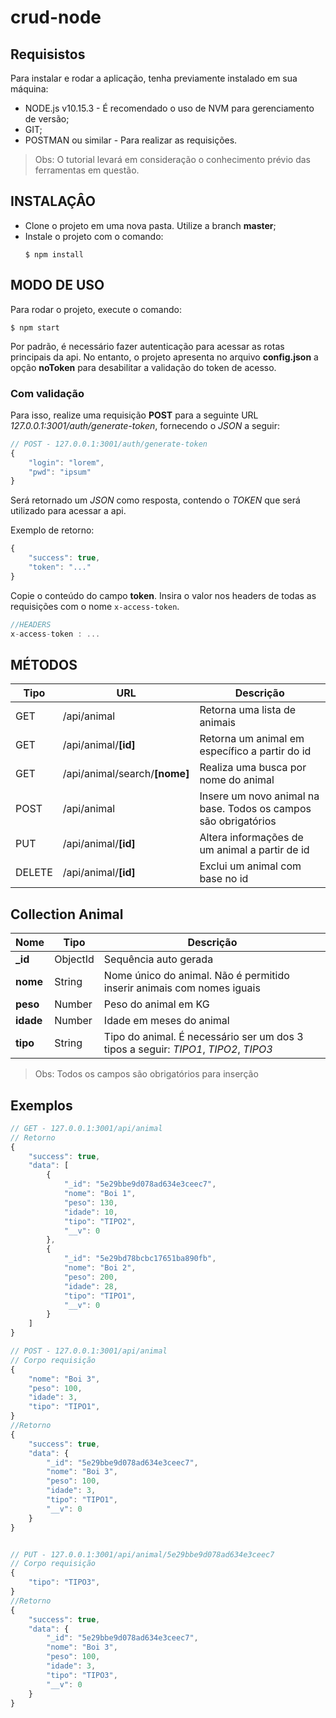 # crud-node

## Requisistos
Para instalar e rodar a aplicação, tenha previamente instalado em sua máquina:
- NODE.js v10.15.3 - É recomendado o uso de NVM para gerenciamento de versão; 
- GIT;
- POSTMAN ou similar - Para realizar as requisições.

> Obs: O tutorial levará em consideração o conhecimento prévio das ferramentas em questão. 


## INSTALAÇÂO
- Clone o projeto em uma nova pasta. Utilize a branch **master**;
- Instale o projeto com o comando:
    ```
    $ npm install
    ```

## MODO DE USO
Para rodar o projeto, execute o comando:
```
$ npm start
```
Por padrão, é necessário fazer autenticação para acessar as rotas principais da api. No entanto, o projeto apresenta no arquivo **config.json** a opção **noToken** para desabilitar a validação do token de acesso.


### Com validação
Para isso, realize uma requisição **POST** para a seguinte URL *127.0.0.1:3001/auth/generate-token*, fornecendo o *JSON* a seguir:
```javascript
// POST - 127.0.0.1:3001/auth/generate-token
{
    "login": "lorem",
	"pwd": "ipsum"
}
```
Será retornado um *JSON* como resposta, contendo o *TOKEN* que será utilizado para acessar a api.

Exemplo de retorno:
```javascript
{
    "success": true,
    "token": "..."
}
```

Copie o conteúdo do campo **token**. Insira o valor nos headers de todas as requisições com o nome `x-access-token`.
```javascript
//HEADERS
x-access-token : ...
```

## MÉTODOS 
Tipo | URL | Descrição
--- | --- | ---
GET | /api/animal | Retorna uma lista de animais
GET | /api/animal/**[id]** | Retorna um animal em específico a partir do id
GET | /api/animal/search/**[nome]** | Realiza uma busca por nome do animal
POST | /api/animal | Insere um novo animal na base. Todos os campos são obrigatórios
PUT | /api/animal/**[id]** | Altera informações de um animal a partir de id
DELETE | /api/animal/**[id]** | Exclui um animal com base no id

## Collection Animal 
Nome | Tipo | Descrição
--- | --- | ---
**_id** | ObjectId | Sequência auto gerada 
**nome** | String | Nome único do animal. Não é permitido inserir animais com nomes iguais
**peso** | Number | Peso do animal em KG
**idade** | Number | Idade em meses do animal
**tipo** | String | Tipo do animal. É necessário ser um dos 3 tipos a seguir: *TIPO1*, *TIPO2*, *TIPO3*

> Obs: Todos os campos são obrigatórios para inserção


## Exemplos
```javascript
// GET - 127.0.0.1:3001/api/animal
// Retorno
{
    "success": true,
    "data": [
        {
            "_id": "5e29bbe9d078ad634e3ceec7",
            "nome": "Boi 1",
            "peso": 130,
            "idade": 10,
            "tipo": "TIPO2",
            "__v": 0
        },
        {
            "_id": "5e29bd78bcbc17651ba890fb",
            "nome": "Boi 2",
            "peso": 200,
            "idade": 28,
            "tipo": "TIPO1",
            "__v": 0
        }
    ]
}

// POST - 127.0.0.1:3001/api/animal
// Corpo requisição
{
    "nome": "Boi 3",
    "peso": 100,
    "idade": 3,
    "tipo": "TIPO1",
}
//Retorno
{
    "success": true,
    "data": {
        "_id": "5e29bbe9d078ad634e3ceec7",
        "nome": "Boi 3",
        "peso": 100,
        "idade": 3,
        "tipo": "TIPO1",
        "__v": 0
    }
}


// PUT - 127.0.0.1:3001/api/animal/5e29bbe9d078ad634e3ceec7
// Corpo requisição
{
    "tipo": "TIPO3",
}
//Retorno
{
    "success": true,
    "data": {
        "_id": "5e29bbe9d078ad634e3ceec7",
        "nome": "Boi 3",
        "peso": 100,
        "idade": 3,
        "tipo": "TIPO3",
        "__v": 0
    }
}
```